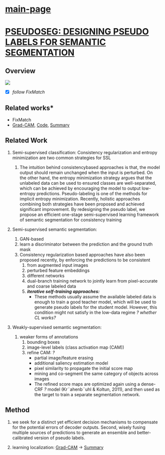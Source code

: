 # [main-page](../README.md)

# [PSEUDOSEG: DESIGNING PSEUDO LABELS FOR SEMANTIC SEGMENTATION](../papers/PSEUDOSEG.pdf)


## Overview

![](https://i.loli.net/2021/05/09/S5gnqlyHeGZhjL6.png)



* [x] _follow FixMatch_

## Related works*
* FixMatch
* [Grad-CAM](../papers/Grad-CAM.pdf), [Code](https://github.com/ramprs/grad-cam/), [Summary](4.md)

   
## Related Work
1. Semi-supervised classification: 
   Consistency regularization and entropy minimization are two common strategies for SSL
   1. The intuition behind consistencybased approaches
     is that, the model output should remain unchanged when the input is perturbed. 
     On the other hand, the entropy minimization strategy argues that the unlabeled data can be used to ensured classes are well-separated, 
     which can be achieved by encouraging the model to output low-entropy predictions. 
     Pseudo-labeling is one of the methods for implicit entropy minimization. 
     Recently, holistic approaches combining both strategies have been proposed and achieved significant improvement. 
     By redesigning the pseudo label, we propose an efficient one-stage semi-supervised learning framework
of semantic segmentation for consistency training
     
2. Semi-supervised semantic segmentation:
    1. GAN-based
    2. learn a discriminator between the prediction and the ground truth mask
    3. Consistency regularization based approaches have also been proposed recently, by enforcing the predictions to be consistent
        1. from augmented input images
        2. perturbed feature embeddings
        3. different networks
        4. dual-branch training network to jointly learn from pixel-accurate and coarse labeled data 
        5. _**iterative self-training approaches:**_ 
            * These methods usually assume the available labeled data is enough to train a good teacher model, which will be used to generate pseudo labels for the student model. However, this condition might not satisfy in the low-data
regime _? whether CL works?_
              
3. Weakly-supervised semantic segmentation:
    1. weaker forms of annotations
        1. bounding boxes
        2. image-level labels (class activation map (CAM)) 
        3. refine CAM:  _?_
            * partial image/feature erasing
            * additional saliency estimation model 
            * pixel similarity to propagate the initial score map  
            * mining and co-segment the same category of objects across images
            * The refined score maps are optimized again using a dense-CRF _?_ model (Kr¨ahenb¨uhl & Koltun, 2011), and then
used as the target to train a separate segmentation network.
              
## Method
1. we seek for a distinct yet efficient decision mechanisms to compensate for the potential errors of decoder outputs. Second, wisely fusing multiple sources of predictions to generate an ensemble and
better-calibrated version of pseudo labels.
   
2. learning localization: [Grad-CAM](../papers/Grad-CAM.pdf) -> [Summary](4.md)



              

            
    
        

    
   
      


